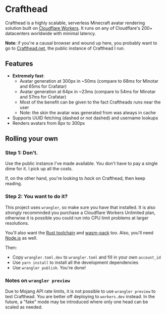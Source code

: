 # Crafthead

Crafthead is a highly scalable, serverless Minecraft avatar rendering
solution built on [Cloudflare Workers](https://workers.cloudflare.com).
It runs on any of Cloudflare's 200+ datacenters worldwide with minimal
latency.

**Note**: if you're a causal browser and wound up here, you probably want
to go to [Crafthead.net](https://crafthead.net), the public instance
of Crafthead I run.

## Features

* **Extremely fast**:
  * Avatar generation at 300px in ~50ms (compare to 68ms for Minotar and 65ms for Crafatar)
  * Avatar generation at 64px in ~23ms (compare to 54ms for Minotar and 57ms for Crafatar)
  * Most of the benefit can be given to the fact Craftheads runs near the user
  * Note: the skin the avatar was generated from was always in cache
* Supports UUID fetching (dashed or not dashed) and username lookups
* Renders avatars from 8px to 300px

## Rolling your own

### Step 1: Don't.

Use the public instance I've made available. You don't have to pay a single
dime for it. I pick up all the costs.

If, on the other hand, you're looking to _hack_ on Crafthead, then keep reading.

### Step 2: You want to do it?

This project uses `wrangler`, so make sure you have that installed. It is also
_strongly_ recommnded you purchase a Cloudflare Workers Unlimited plan, otherwise
it is possible you could run into CPU limit problems at larger resolutions.

You'll also want the [Rust toolchain](https://www.rust-lang.org/learn/get-started)
and [wasm-pack](https://rustwasm.github.io/wasm-pack/installer/) too. Also,
you'll need [Node.js](https://nodejs.org) as well.

Then:
* Copy `wrangler.toml.dev` to `wrangler.toml` and fill in your own `account_id`
* Use `yarn install` to install all the development dependencies
* Use `wrangler publish`. You're done!

### Notes on `wrangler preview`

Due to Mojang API rate limits, it is not possible to use `wrangler preview` to
test Crafthead. You are better off deploying to `workers.dev` instead. In the
future, a "fake" mode may be introduced where only one head can be scaled as
needed.
